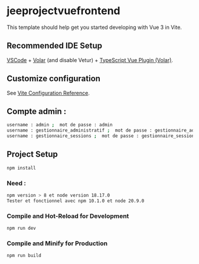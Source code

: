 # jeeprojectvuefrontend

This template should help get you started developing with Vue 3 in Vite.

## Recommended IDE Setup

[VSCode](https://code.visualstudio.com/) + [Volar](https://marketplace.visualstudio.com/items?itemName=Vue.volar) (and disable Vetur) + [TypeScript Vue Plugin (Volar)](https://marketplace.visualstudio.com/items?itemName=Vue.vscode-typescript-vue-plugin).

## Customize configuration

See [Vite Configuration Reference](https://vitejs.dev/config/).

## Compte admin :
```sh
username : admin ;  mot de passe : admin
username : gestionnaire_administratif ;  mot de passe : gestionnaire_administratif
username : gestionnaire_sessions ;  mot de passe : gestionnaire_sessions
```


## Project Setup

```sh
npm install
```
### Need :
```sh
npm version > 8 et node version 18.17.0
Tester et fonctionnel avec npm 10.1.0 et node 20.9.0
```

### Compile and Hot-Reload for Development

```sh
npm run dev
```

### Compile and Minify for Production

```sh
npm run build
```
